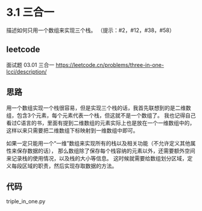 # 3.1 三合一
描述如何只用一个数组来实现三个栈。
（提示：#2，#12，#38，#58）

## leetcode
面试题 03.01 三合一
https://leetcode.cn/problems/three-in-one-lcci/description/

## 思路
用一个数组实现一个栈很容易，但是实现三个栈的话，我首先联想到的是二维数组，包含3个元素，每个元素代表一个栈，但这就不是一个数组了。
我也记得自己看过C语言的书，里面有提到二维数组的元素实际上也是放在一个一维数组中的，这样以来只需要把二维数组下标映射到一维数组中即可。

如果一定只能用一个“一维”数组来实现所有的栈以及相关功能（不允许定义其他属性来保存数据的话），
那么数组除了保存每个栈容纳的元素以外，还需要额外空间来记录栈的使用情况，以及栈的大小等信息。
这时候就需要给数组划分区域，定义每段区域的职责，然后实现存取数据的方法。

## 代码
triple_in_one.py
